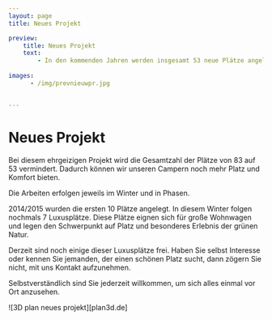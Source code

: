 ```yaml
---
layout: page
title: Neues Projekt

preview:
    title: Neues Projekt
    text: 
        - In den kommenden Jahren werden insgesamt 53 neue Plätze angelegt. Wir setzen auf große und luxuriöse Plätze mit maximalem Komfort.
        
images:
      - /img/prevnieuwpr.jpg


---
```



# Neues Projekt

Bei diesem ehrgeizigen Projekt wird die Gesamtzahl der Plätze von 83 auf 53 vermindert. Dadurch können wir unseren Campern noch mehr Platz und Komfort bieten.

Die Arbeiten erfolgen jeweils im Winter und in Phasen. 

2014/2015 wurden die ersten 10 Plätze angelegt. In diesem Winter folgen nochmals 7 Luxusplätze. Diese Plätze eignen sich für große Wohnwagen und legen den Schwerpunkt auf Platz und besonderes Erlebnis der grünen Natur. 

Derzeit sind noch einige dieser Luxusplätze frei. Haben Sie selbst Interesse oder kennen Sie jemanden, der einen schönen Platz sucht, dann zögern Sie nicht, mit uns Kontakt aufzunehmen.

Selbstverständlich sind Sie jederzeit willkommen, um sich alles einmal vor Ort anzusehen.

![3D plan neues projekt][plan3d.de]
